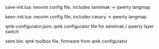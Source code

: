 save-init.lua:                neovim config file, includes semimak -> qwerty langmap

keen-init.lua:           neovim config file, includes canary -> qwerty langmap

qmk-configurator.json:   qmk configurator file for semimak / qwerty layer switch

semi.bin:                qmk toolbox file, firmware from qmk configurator
